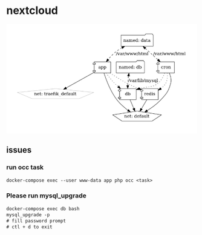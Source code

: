 # nextcloud

![Architecture](architecture.png?raw=true)

## issues

### run occ task

```
docker-compose exec --user www-data app php occ <task>
```

### Please run mysql_upgrade

```
docker-compose exec db bash
mysql_upgrade -p
# fill password prompt
# ctl + d to exit
```
